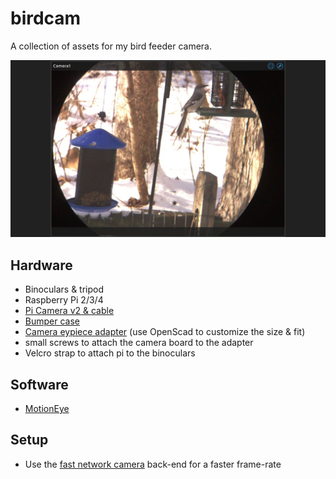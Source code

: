 # birdcam

A collection of assets for my bird feeder camera.

![Example](capture.png)

## Hardware
* Binoculars & tripod
* Raspberry Pi 2/3/4
* [Pi Camera v2 & cable][1] 
* [Bumper case][2] 
* [Camera eypiece adapter][3] (use OpenScad to customize the size & fit)
* small screws to attach the camera board to the adapter
* Velcro strap to attach pi to the binoculars

## Software
* [MotionEye][4]

## Setup
* Use the [fast network camera][5] back-end for a faster frame-rate


[1]: https://www.raspberrypi.org/products/camera-module-v2/
[2]: https://www.thingiverse.com/thing:629886
[3]: https://www.thingiverse.com/thing:1565909
[4]: https://github.com/ccrisan/motioneyeos/wiki
[5]: https://github.com/ccrisan/motioneyeos/wiki/Fast-Network-Camera
